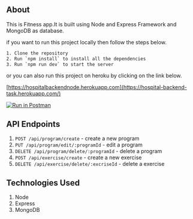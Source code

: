 ## About

This is Fitness app.It is built using Node and Express Framework and MongoDB as database.

if you want to run this project locally then follow the steps below.

```bash
1. Clone the repository
2. Run `npm install` to install all the dependencies
3. Run `npm run dev` to start the server

```

or you can also run this project on heroku by clicking on the link below.

[https://hospitalbackendnode.herokuapp.com](https://hospital-backend-task.herokuapp.com/)

<!-- postman collection -->

[![Run in Postman](https://run.pstmn.io/button.svg)](https://app.getpostman.com/run-collection/23250497-3f3eebac-a40f-4504-963b-b5568f36c826?action=collection%2Ffork&collection-url=entityId%3D23250497-3f3eebac-a40f-4504-963b-b5568f36c826%26entityType%3Dcollection%26workspaceId%3Da04f636c-c7de-4b59-9332-2069535727ae)

## API Endpoints

1. `POST /api/program/create` - create a new program
2. `PUT /api/program/edit/:programId` - edit a program
3. `DELETE /api/program/delete/:programId` - delete a program
4. `POST /api/exercise/create` - create a new exercise
5. `DELETE /api/exercise/delete/:excriseId` - delete a exercise

## Technologies Used

1. Node
2. Express
3. MongoDB
